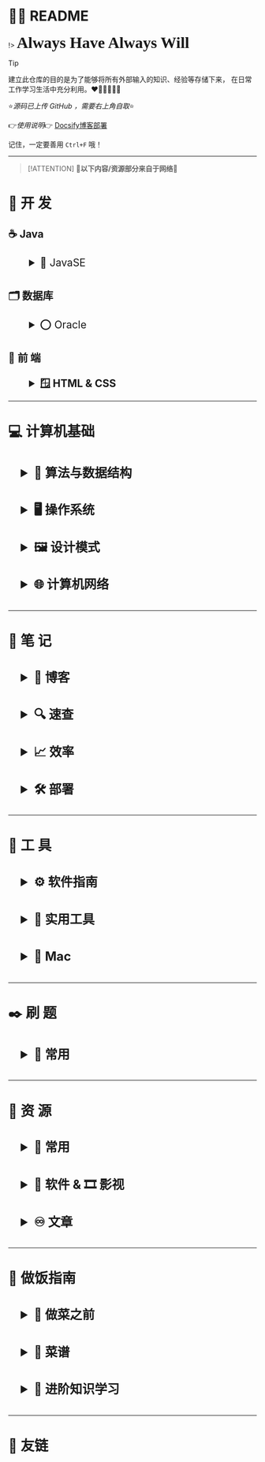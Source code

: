 # 😶‍🌫️ README


!>  <font face="Caveat" size="6">**Always  Have  Always  Will**</font>  



> [!TIP]
> 建立此仓库的目的是为了能够将所有外部输入的知识、经验等存储下来，
> 在日常工作学习生活中充分利用。❤️🧡💛💚💙💜



⭐*源码已上传 GitHub ，需要右上角自取*⭐

👉*使用说明*👉 [Docsify博客部署](/3-Note/Docsify博客部署.md)


记住，一定要善用 `Ctrl+F` 哦！

---



> [!ATTENTION]
> **🔺以下内容/资源部分来自于网络🔻**



# 🍵 **开 发**


## ☕️ Java


<details><summary class="lv2">💯 JavaSE</summary>

<details><summary class="lv3">📑 Note</summary>

- [0_入门](/1-Develop/Java/JavaSE/0-note/0_入门.md)
- [1_Java语言概述](/1-Develop/Java/JavaSE/0-note/1_Java语言概述.md) 
- [2-1_基本语法(上)](/1-Develop/Java/JavaSE/0-note/2-1_基本语法(上).md)
- [2-2_基本语法(下)](/1-Develop/Java/JavaSE/0-note/2-2_基本语法(下).md) 
- [3_数组](/1-Develop/Java/JavaSE/0-note/3_数组.md) 
- [4_面向对象编程_上](/1-Develop/Java/JavaSE/0-note/4_面向对象编程_上.md)
- [5_面向对象编程_中](/1-Develop/Java/JavaSE/0-note/5_面向对象编程_中.md)

</details>

<details><summary class="lv3">⌨️ Code</summary>

- [1_code](/1-Develop/Java/JavaSE/1-code/1_code.md)
- [2-1_code](/1-Develop/Java/JavaSE/1-code/2-1_code.md)
- [2-2_code](/1-Develop/Java/JavaSE/1-code/2-2_code.md)
- [2-2_例题](/1-Develop/Java/JavaSE/1-code/2-2_例题.md)
- [2-2_练习](/1-Develop/Java/JavaSE/1-code/2-2_练习.md)
- [3_练习](/1-Develop/Java/JavaSE/1-code/3_练习.md)
- [3_code](/1-Develop/Java/JavaSE/1-code/3_code.md)
- [4_练习](/1-Develop/Java/JavaSE/1-code/4_练习.md)
- [4_练习12](/1-Develop/Java/JavaSE/1-code/4_练习12.md)
- [4_code](/1-Develop/Java/JavaSE/1-code/4_code.md)
- [5_练习](/1-Develop/Java/JavaSE/1-code/5_练习.md)
- [5_code](/1-Develop/Java/JavaSE/1-code/5_code.md)

</details>

<details><summary class="lv3">✏️ 练习</summary>

- [每日练习1](/1-Develop/Java/JavaSE/2-daily/每日练习1.md)
- [每日练习2](/1-Develop/Java/JavaSE/2-daily/每日练习2.md)
- [每日练习3](/1-Develop/Java/JavaSE/2-daily/每日练习3.md)
- [每日练习4](/1-Develop/Java/JavaSE/2-daily/每日练习4.md)
- [每日练习5](/1-Develop/Java/JavaSE/2-daily/每日练习5.md)
- [每日练习6](/1-Develop/Java/JavaSE/2-daily/每日练习6.md)
- [每日练习7](/1-Develop/Java/JavaSE/2-daily/每日练习7.md)
- [每日练习8](/1-Develop/Java/JavaSE/2-daily/每日练习8.md)
- [每日练习9](/1-Develop/Java/JavaSE/2-daily/每日练习9.md)
- [每日练习10](/1-Develop/Java/JavaSE/2-daily/每日练习10.md)

</details>
</details>




## 🗂️ 数据库



<details><summary class="lv2">⭕ Oracle</summary>

- [1-SQL](/1-Develop/Database/Oracle/1-SQL.md)
- [2-数据类型](/1-Develop/Database/Oracle/2-数据类型.md)
- [3-数据类型实例](/1-Develop/Database/Oracle/3-数据类型实例.md)
- [4-查询基础](/1-Develop/Database/Oracle/4-查询基础.md)
- [5-字符函数](/1-Develop/Database/Oracle/5-字符函数.md)
- [6-数字函数](/1-Develop/Database/Oracle/6-数字函数.md)
- [7-日期函数](/1-Develop/Database/Oracle/7-日期函数.md)
- [8-转换函数](/1-Develop/Database/Oracle/8-转换函数.md)
- [9-通用函数、分组函数](/1-Develop/Database/Oracle/9-通用函数、分组函数.md)
- [10-多表查询](/1-Develop/Database/Oracle/10-多表查询.md)
- [11-子查询](/1-Develop/Database/Oracle/11-子查询.md)
- [12-运算](/1-Develop/Database/Oracle/12-运算.md)
- [13-内联，外联与并列查询的区别](/1-Develop/Database/Oracle/13-内联，外联与并列查询的区别.md)
- [14-PL/SQL块](/1-Develop/Database/Oracle/14-PL_SQL块.md)
- [15-PL/SQL的异常处理](/1-Develop/Database/Oracle/15-PL_SQL的异常处理.md)
- [16-Oracle的约束](/1-Develop/Database/Oracle/16-Oracle的约束.md)
- [17-视图](/1-Develop/Database/Oracle/17-视图.md)
- [18-序列](/1-Develop/Database/Oracle/18-序列.md)
- [19-索引](/1-Develop/Database/Oracle/19-索引.md)
- [20-SQL优化](/1-Develop/Database/Oracle/20-SQL优化.md)
- [21-游标](/1-Develop/Database/Oracle/21-游标.md)
- [22-自定义函数](/1-Develop/Database/Oracle/22-自定义函数.md)
- [23-存储过程](/1-Develop/Database/Oracle/23-存储过程.md)
- [24-触发器](/1-Develop/Database/Oracle/24-触发器.md)
- [25-事务](/1-Develop/Database/Oracle/25-事务.md)
- [26-用户管理](/1-Develop/Database/Oracle/26-用户管理.md)

</details>



## 🎨 前 端



<details><summary class="lv2"><b>🪟 HTML & CSS</b></summary>

- [HTML](/1-Develop/Front-end/HTML.md)
- [CSS](/1-Develop/Front-end/CSS.md)

</details>


---

# 💻 **计算机基础**   



<details><summary class="lv1"><b>🧮 算法与数据结构</b></summary>

- [算法与数据结构学习路线](/2-PCbase/0-StudyRoute/算法与数据结构学习路线.md)


<details><summary class="lv2">⚖️ 算法</summary>

- [排序算法](/2-PCbase/Algorithm&DataStructures/sort.md)

</details>

<details><summary class="lv2">🏛️ 数据结构</summary>



</details>
</details>



<details><summary class="lv1"><b>🖥️ 操作系统</b></summary>

- [操作系统学习路线](/2-PCbase/StudyRoute/操作系统学习路线.md)

</details>



<details><summary class="lv1"><b>🖼️ 设计模式</b></summary>

- [设计模式学习路线](/2-PCbase/StudyRoute/设计模式学习路线.md)

</details>



<details><summary class="lv1"><b>🌐 计算机网络</b></summary>

- [计算机网络学习路线](/2-PCbase/0-StudyRoute/计算机网络学习路线.md)
- [网络基础知识问答](/2-PCbase/ComputerNetworks/网络基础知识问答.md)


<details><summary class="lv2">🔐 网络安全</summary>

- [网络安全学习路线](/2-PCbase/0-StudyRoute/网络安全学习路线.md)

</details>
</details>



---

# 📒 **笔 记**


<details><summary class="lv1"><b>💭 博客</b></summary>

- [七个对我最好的职业建议（精简版）](/3-Note/博客/七个对我最好的职业建议（精简版）.md)
- [扎克伯格的26页PPT](/3-Note/博客/扎克伯格的26页PPT.md)

</details>


<details><summary class="lv1"><b>🔍 速查</b></summary>

- [ex:代码整洁之道](/3-Note/速查/ex：代码整洁之道.md)
- [HTML](/3-Note/速查/HTML速查)
- [Markdown](/3-Note/速查/markdown语法.md)
- [KaTeX](/3-Note/速查/katex.md)
- [希腊字母](/3-Note/速查/希腊字母.md)

</details>


<details><summary class="lv1"><b>📈 效率</b></summary>

- [VScode结合Git的全面使用(上)](/3-Note/效率/VScode结合Git的全面使用(上).md)
- [VScode结合Git的全面使用(下)](/3-Note/效率/VScode结合Git的全面使用(下).md)
- [DNS](/3-Note/效率/DNS.md)


</details>


<details><summary class="lv1"><b>🛠️ 部署</b></summary>

- [Docsify博客部署](/3-Note/部署/Docsify博客部署.md)
- [Nginx部署](/3-Note/部署/Nginx部署.md)

</details>



---

# 🔨 **工 具**


<details><summary class="lv1"><b>⚙️ 软件指南</b></summary>

- [Git操作指南](/4-ToolBox/软件指南/Git操作指南.md)
- [IDEA使用指南](/4-ToolBox/软件指南/IDEA使用指南.md)
- [Maven安装与配置](/4-ToolBox/软件指南/Maven安装与配置.md)

</details>

<details><summary class="lv1"><b>🔨 实用工具</b></summary>

- [编程相关在线工具](/4-ToolBox/实用工具/编程在线工具.md)
- [ToolBox 实用工具库](/4-ToolBox/实用工具/Tools.md)
- [TamperMonkey油猴](/4-ToolBox/实用工具/TamperMonkey油猴.md)

</details>


<details><summary class="lv1"><b>🍏 Mac</b></summary>

- [Mac使用技巧](/4-ToolBox/Mac/Mac使用技巧.md)
- [Mac上的”IDM“下载](/4-ToolBox/Mac/Mac上的”IDM“下载.md)

</details>


---

# ✒️ **刷 题**

<details><summary class="lv1"><b>🔗 常用</b></summary>



</details>

---

# 🔗 **资 源**

<details><summary class="lv1"><b>🔗 常用</b></summary>

- [片库](https://www.btnull.org/)
- [奇它论坛](https://www.qitabbs.com/)
- [懒得勤快](https://masuit.com/)
- [资源汇](http://ziyuanhuishequ.ysepan.com/) 
- [盒子部落](https://www.hezibuluo.com/)
- [Mac毒](https://www.macdo.cn/)
- [计算机类书籍](https://github.com/itdevbooks/pdf) [👉打不开点这里](/6-Resource/计算机类书籍.md)

</details>


<details><summary class="lv1"><b>📁 软件 & 🎞️ 影视 </b></summary>

- [程序员常用软件汇总](/6-Resource/程序员常用软件汇总.md)

</details>

<details><summary class="lv1"><b>♾️ 文章</b></summary>

- [CS-Notes, from CyC2018](https://github.com/CyC2018/CS-Notes)
- [VSCode 配置](https://juejin.cn/post/7077393092264869924)
- 

</details>



---


# 🍚 **做饭指南**



<details><summary class="lv1"><b>🍳 做菜之前</b></summary>

- [采购原料，准备厨房](/7-HowToCook/tips/厨房准备.md)
- [学习炒与煎炸](/7-HowToCook/tips/learn/炒与煎.md)
- [学习煮](/7-HowToCook/tips/learn/煮.md)
- [学习蒸](/7-HowToCook/tips/learn/蒸.md)
- [学习使用压力锅](/7-HowToCook/tips/learn/高压力锅.md)
- [学习焯水](/7-HowToCook/tips/learn/焯水.md)
- [学习腌（肉）](/7-HowToCook/tips/learn/学习腌.md)
- [了解食品安全常识](/7-HowToCook/tips/learn/食品安全.md)
- [如何选择吃什么？](/7-HowToCook/tips/如何选择现在吃什么.md)

</details>



<details><summary class="lv1"><b>🍲 菜谱</b></summary>

<details><summary class="lv2"><b>🥘 家常菜</b></summary>

<details><summary class="lv3">🐟 水产</summary>

- [糖醋鲤鱼](/7-HowToCook/dishes/home-cooking/糖醋鲤鱼/糖醋鲤鱼.md)
- [清蒸生蚝](/7-HowToCook/dishes/home-cooking/清蒸生蚝.md)
- [清蒸鲈鱼](/7-HowToCook/dishes/home-cooking/清蒸鲈鱼/清蒸鲈鱼.md)
- [白灼虾](/7-HowToCook/dishes/home-cooking/白灼虾/白灼虾.md)
- [咖喱炒蟹](/7-HowToCook/dishes/home-cooking/咖喱炒蟹.md)
- [红烧鱼头](/7-HowToCook/dishes/home-cooking/红烧鱼头.md)
- [红烧鲤鱼](/7-HowToCook/dishes/home-cooking/红烧鲤鱼.md)
- [黄油煎虾](/7-HowToCook/dishes/home-cooking/黄油煎虾/黄油煎虾.md)

</details>


<details><summary class="lv3">🥩 荤菜</summary>

- [水煮肉片](/7-HowToCook/dishes/home-cooking/水煮肉片.md)
- [鱼香肉丝](/7-HowToCook/dishes/home-cooking/鱼香肉丝.md)
- [回锅肉](/7-HowToCook/dishes/home-cooking/回锅肉.md)
- [糖醋里脊](/7-HowToCook/dishes/home-cooking/糖醋里脊.md)
- [宫保鸡丁](/7-HowToCook/dishes/home-cooking/宫保鸡丁/宫保鸡丁.md)
- [麻辣香锅](/7-HowToCook/dishes/home-cooking/麻辣香锅.md)
- [香干肉丝](/7-HowToCook/dishes/home-cooking/香干肉丝.md)
- [香干芹菜炒肉](/7-HowToCook/dishes/home-cooking/香干芹菜炒肉/香干芹菜炒肉.md)
- [尖椒炒牛肉](/7-HowToCook/dishes/home-cooking/尖椒炒牛肉.md)
- [小炒肉](/7-HowToCook/dishes/home-cooking/小炒肉.md)
- [可乐鸡翅](/7-HowToCook/dishes/home-cooking/可乐鸡翅.md)
- [洋葱炒猪肉](/7-HowToCook/dishes/home-cooking/洋葱炒猪肉.md)
- [酱牛肉](/7-HowToCook/dishes/home-cooking/酱牛肉/酱牛肉.md)
- [血浆鸭](/7-HowToCook/dishes/home-cooking/血浆鸭/血浆鸭.md)
- [黄瓜炒肉](/7-HowToCook/dishes/home-cooking/黄瓜炒肉.md)
- [冷吃兔](/7-HowToCook/dishes/home-cooking/冷吃兔.md)
- [香菇滑鸡](/7-HowToCook/dishes/home-cooking/香菇滑鸡/香菇滑鸡.md)
- [西红柿土豆炖牛肉](/7-HowToCook/dishes/soup/西红柿土豆炖牛肉/西红柿土豆炖牛肉(腩).md)
- [老式锅包肉](/7-HowToCook/dishes/home-cooking/老式锅包肉/老式锅包肉.md)
- [小炒黄牛肉](/7-HowToCook/dishes/home-cooking/小炒黄牛肉/小炒黄牛肉.md)
- [萝卜炖羊排](/7-HowToCook/dishes/home-cooking/萝卜炖羊排.md)
- [红烧肉](/7-HowToCook/dishes/home-cooking/红烧肉/简易红烧肉.md)
- [南派红烧肉](/7-HowToCook/dishes/home-cooking/红烧肉/南派红烧肉.md)
- [鱼香茄子](/7-HowToCook/dishes/home-cooking/鱼香茄子/鱼香茄子.md)
- [咕噜肉](/7-HowToCook/dishes/home-cooking/咕噜肉.md)
- [孜然牛肉](/7-HowToCook/dishes/home-cooking/孜然牛肉.md)
- [榄菜肉末四季豆](/7-HowToCook/dishes/home-cooking/榄菜肉末四季豆/榄菜肉末四季豆.md)

</details>


<details><summary class="lv3">🥦 素菜</summary>

- [西红柿炒鸡蛋](/7-HowToCook/dishes/home-cooking/西红柿炒鸡蛋.md)
- [地三鲜](/7-HowToCook/dishes/home-cooking/地三鲜.md)
- [葱煎豆腐](/7-HowToCook/dishes/home-cooking/葱煎豆腐.md)
- [茄子炖土豆](/7-HowToCook/dishes/home-cooking/茄子炖土豆.md)
- [辣椒炒肉](/7-HowToCook/dishes/home-cooking/辣椒炒肉.md)
- [凉拌黄瓜](/7-HowToCook/dishes/home-cooking/凉拌黄瓜.md)
- [酸辣土豆丝](/7-HowToCook/dishes/home-cooking/酸辣土豆丝.md)
- [菠菜炒鸡蛋](/7-HowToCook/dishes/home-cooking/菠菜炒鸡蛋/菠菜炒鸡蛋.md)
- [水油焖蔬菜](/7-HowToCook/dishes/home-cooking/水油焖蔬菜.md)
- [白菜猪肉炖粉条](/7-HowToCook/dishes/home-cooking/白菜猪肉炖粉条.md)
- [鸡蛋羹](/7-HowToCook/dishes/home-cooking/鸡蛋羹/鸡蛋羹.md)
- [微波炉鸡蛋羹](/7-HowToCook/dishes/home-cooking/鸡蛋羹/微波炉鸡蛋羹.md)
- [上汤娃娃菜](/7-HowToCook/dishes/home-cooking/上汤娃娃菜/上汤娃娃菜.md)
- [炒青菜](/7-HowToCook/dishes/home-cooking/炒青菜.md)
- [糖拌西红柿](/7-HowToCook/dishes/home-cooking/糖拌西红柿/糖拌西红柿.md)
- [红烧茄子](/7-HowToCook/dishes/home-cooking/红烧茄子.md)
- [鱼香茄子](/7-HowToCook/dishes/home-cooking/鱼香茄子/鱼香茄子.md)

</details>
</details>



<details><summary class="lv2"><b>🍞 早餐</b></summary>

- [太阳蛋](/7-HowToCook/dishes/breakfast/太阳蛋.md)
- [牛奶燕麦](/7-HowToCook/dishes/breakfast/牛奶燕麦.md)
- [果酱吐司](/7-HowToCook/dishes/breakfast/吐司果酱.md)
- [溏心蛋](/7-HowToCook/dishes/breakfast/溏心蛋.md)
- [茶叶蛋](/7-HowToCook/dishes/breakfast/茶叶蛋.md)
- [水煮玉米](/7-HowToCook/dishes/breakfast/水煮玉米.md)
- [微波炉蛋糕](/7-HowToCook/dishes/breakfast/微波炉蛋糕.md)

</details>



<details><summary class="lv2"><b>🍜 主食</b></summary>

- [米饭](/7-HowToCook/dishes/staple/米饭/米饭.md)
- [蛋炒饭](/7-HowToCook/dishes/staple/蛋炒饭.md)
- [日式咖喱饭](/7-HowToCook/dishes/staple/日式咖喱饭/日式咖喱饭.md)
- [烙饼](/7-HowToCook/dishes/staple/烙饼/烙饼.md)
- [炒方便面](/7-HowToCook/dishes/staple/炒方便面.md)
- [老干妈拌面](/7-HowToCook/dishes/staple/老干妈拌面.md)
- [醪糟小汤圆](/7-HowToCook/dishes/staple/醪糟小汤圆.md)
- [炒河粉](/7-HowToCook/dishes/staple/炒河粉.md)
- [炸酱面](/7-HowToCook/dishes/staple/炸酱面.md)
- [手工水饺](/7-HowToCook/dishes/staple/手工水饺.md)
- [麻油拌面](/7-HowToCook/dishes/staple/麻油拌面.md)
- [披萨饼皮](/7-HowToCook/dishes/staple/pizza/披萨饼皮.md)
- [热干面](/7-HowToCook/dishes/staple/热干面.md)
- [炒馍](/7-HowToCook/dishes/staple/炒馍.md)
- [煮泡面加蛋](/7-HowToCook/dishes/staple/煮泡面加蛋.md)
- [老友猪肉粉](/7-HowToCook/dishes/staple/老友猪肉粉/老友猪肉粉.md)
- [微波炉腊肠煲仔饭](/7-HowToCook/dishes/staple/微波炉腊肠煲仔饭/微波炉腊肠煲仔饭.md)

</details>



<details><summary class="lv2"><b>🥟 半成品加工</b></summary>

- [速冻汤圆](/7-HowToCook/dishes/semi-finished/速冻汤圆/速冻汤圆.md)
- [懒人蛋挞](/7-HowToCook/dishes/semi-finished/懒人蛋挞/懒人蛋挞.md)
- [速冻水饺](/7-HowToCook/dishes/semi-finished/速冻水饺.md)
- [速冻馄饨](/7-HowToCook/dishes/semi-finished/速冻馄饨.md)
- [凉皮](/7-HowToCook/dishes/semi-finished/凉皮.md)

</details>



<details><summary class="lv2"><b>🥣 汤与粥</b></summary>

- [米粥](/7-HowToCook/dishes/soup/米粥.md)
- [皮蛋瘦肉粥](/7-HowToCook/dishes/soup/皮蛋瘦肉粥.md)
- [西红柿鸡蛋汤](/7-HowToCook/dishes/soup/西红柿鸡蛋汤.md)
- [金针菇汤](/7-HowToCook/dishes/soup/金针菇汤.md)
- [罗宋汤](/7-HowToCook/dishes/soup/罗宋汤.md)
- [昂刺鱼豆腐汤](/7-HowToCook/dishes/soup/昂刺鱼豆腐汤/昂刺鱼豆腐汤.md)
- [紫菜蛋花汤](/7-HowToCook/dishes/soup/紫菜蛋花汤.md)

</details>



<details><summary class="lv2"><b>🧋 饮料</b></summary>

- [酸梅汁](/7-HowToCook/dishes/drink/酸梅汁.md)
- [百香果橙子特调](/7-HowToCook/dishes/drink/百香果橙子特调/百香果橙子特调.md)
- [杨枝甘露](/7-HowToCook/dishes/drink/杨枝甘露.md)
- [金菲士](/7-HowToCook/dishes/drink/金菲士.md)
- [金汤力](/7-HowToCook/dishes/drink/金汤力.md)
- [奶茶](/7-HowToCook/dishes/drink/奶茶.md)

</details>


<details><summary class="lv2"><b>🏺 酱料和其它材料</b></summary>

- [油泼辣子](/7-HowToCook/dishes/condiment/油泼辣子.md)
- [蒜香酱油](/7-HowToCook/dishes/condiment/蒜香酱油.md)
- [糖醋汁](/7-HowToCook/dishes/condiment/糖醋汁.md)
- [油酥](/7-HowToCook/dishes/condiment/油酥.md)
- [炒糖色](/7-HowToCook/dishes/condiment/糖色.md)
- [蔗糖糖浆](/7-HowToCook/dishes/condiment/蔗糖糖浆/蔗糖糖浆.md)
- [炸串酱料](/7-HowToCook/dishes/condiment/炸串酱料.md)

</details>



<details><summary class="lv2"><b>🍰🍨 甜品</b></summary>

- [提拉米苏](/7-HowToCook/dishes/dessert/提拉米苏/提拉米苏.md)
- [烤蛋挞](/7-HowToCook/dishes/dessert/烤蛋挞/烤蛋挞.md)

</details>
</details>



<details><summary class="lv1"><b>🥢 进阶知识学习</b></summary>

如果你已经做了许多上面的菜，对于厨艺已经入门，并且想学习更加高深的烹饪技巧，请继续阅读下面的内容：

- [辅料使用技巧](/7-HowToCook/tips/advanced/辅料技巧.md)
- [油温判断技巧](/7-HowToCook/tips/advanced/油温判断技巧.md)

</details>



---


# 🤟 友链



<!-- CSS样式 -->

<!-- 引入Caveat字体 -->
<style name="Caveat">
@import url('https://fonts.googleapis.com/css2?family=Caveat&display=swap');
</style>


<!-- 设定details样式 -->
<style name="details">
  
  /*设置details标题无法选中*/
  details{
    /*text-indent:5em;*/
    moz-user-select: -moz-none;
    -moz-user-select: none;
    -o-user-select:none;
    -khtml-user-select:none;
    -webkit-user-select:none;
    -ms-user-select:none;
    user-select:none;
  }

  /*设置无序列表符号"·"的位置*/
  ul {
    /*list-style-type:none;*/
    padding: 0px;
    margin: 0 0 0 90px;
  }
  li {
    font-size:1.1em;
    line-height:1.5em;
  }

  /*设置不同层级的summary标题的样式*/
  summary.lv1{
    font-size:1.8em;
    text-indent:1em;
    line-height:3em;
  }
  summary.lv2{
    font-size:1.5em;
    text-indent:2em;
    line-height:2em;
  }
  summary.lv3{
    font-size:1.2em;
    text-indent:4em;
    line-height:2em;
  }
</style>